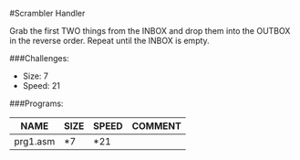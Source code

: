 #Scrambler Handler

Grab the first TWO things from the INBOX and drop them into the OUTBOX in the reverse order. Repeat until the INBOX is empty.

###Challenges:
- Size:  7
- Speed: 21 

###Programs:

|NAME|SIZE|SPEED|COMMENT|
| --- | --- | --- | --- |
|prg1.asm| *7|*21|

